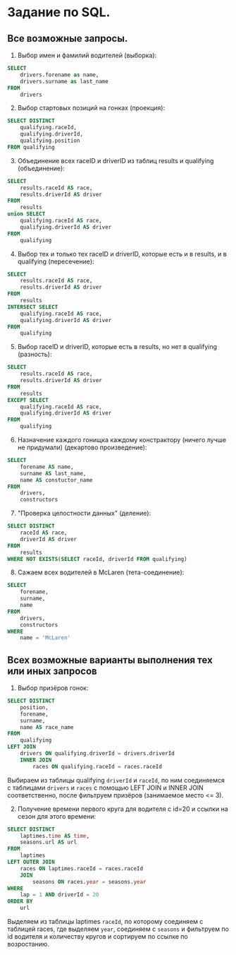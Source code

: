 # Задание по SQL.

## Все возможные запросы.

1. Выбор имен и фамилий водителей (выборка):

```sql
SELECT
    drivers.forename as name, 
    drivers.surname as last_name
FROM
    drivers
```

2. Выбор стартовых позиций на гонках (проекция):

```sql
SELECT DISTINCT
    qualifying.raceId,
    qualifying.driverId,
    qualifying.position
FROM qualifying
```

3. Объединение всех raceID и driverID из таблиц results и qualifying (объединение):

```sql
SELECT
    results.raceId AS race,
    results.driverId AS driver
FROM
    results
union SELECT
    qualifying.raceId AS race,
    qualifying.driverId AS driver
FROM
    qualifying
```

4. Выбор тех и только тех raceID и driverID, которые есть и в results, и в qualifying (пересечение):

```sql
SELECT
    results.raceId AS race,
    results.driverId AS driver
FROM
    results
INTERSECT SELECT
    qualifying.raceId AS race,
    qualifying.driverId AS driver
FROM
    qualifying
```

5. Выбор raceID и driverID, которые есть в results, но нет в qualifying (разность):

```sql
SELECT
    results.raceId AS race,
    results.driverId AS driver
FROM
    results
EXCEPT SELECT
    qualifying.raceId AS race,
    qualifying.driverId AS driver
FROM
    qualifying
```

6. Назначение каждого гонищка каждому констрактору (ничего лучше не придумали) (декартово произведение):

```sql
SELECT
    forename AS name,
    surname AS last_name,
    name AS constuctor_name
FROM
    drivers,
    constructors
```

7. "Проверка целостности данных" (деление):

```sql
SELECT DISTINCT
    raceId AS race,
    driverId AS driver
FROM
    results
WHERE NOT EXISTS(SELECT raceId, driverId FROM qualifying)
```

8. Сажаем всех водителей в McLaren (тета-соединение):

```sql
SELECT
    forename,
    surname,
    name
FROM
    drivers,
    constructors
WHERE
    name = 'McLaren'
```

## Всех возможные варианты выполнения тех или иных запросов

1. Выбор призёров гонок:

```sql
SELECT DISTINCT
    position,
    forename,
    surname,
    name AS race_name
FROM
    qualifying
LEFT JOIN
    drivers ON qualifying.driverId = drivers.driverId
    INNER JOIN
        races ON qualifying.raceId = races.raceId
```

Выбираем из таблицы qualifying `driverId` и `raceId`, по ним соединяемся с таблицами `drivers` и `races` с помощью LEFT JOIN и INNER JOIN соответственно, после фильтруем призёров (занимаемое место <= 3).

2. Получение времени первого круга для водителя с id=20 и ссылки на сезон для этого времени:

```sql
SELECT DISTINCT
    laptimes.time AS time,
    seasons.url AS url
FROM
    laptimes
LEFT OUTER JOIN
    races ON laptimes.raceId = races.raceId
    JOIN
        seasons ON races.year = seasons.year
WHERE
    lap = 1 AND driverId = 20
ORDER BY
    url
```

Выделяем из таблицы laptimes `raceId`, по которому соединяем с таблицей races, где выделяем `year`, соединяем с `seasons` и фильтруем по id водителя и количеству кругов и сортируем по ссылке по возростанию.
